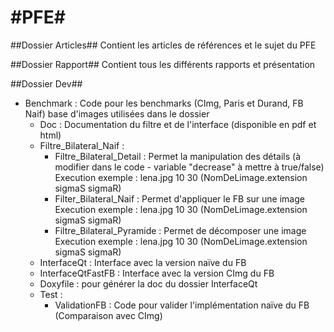 #PFE#
===================================================================


##Dossier Articles##
Contient les articles de références et le sujet du PFE

##Dossier Rapport##
Contient tous les différents rapports et présentation

##Dossier Dev##

 - Benchmark : Code pour les benchmarks (CImg, Paris et Durand, FB Naif) base d'images utilisées dans le dossier
	- Doc : Documentation du filtre et de l'interface (disponible en pdf et html)
	- Filtre_Bilateral_Naif : 
		- Filtre_Bilateral_Detail : 
			Permet la manipulation des détails (à modifier dans le code - variable "decrease" à mettre à true/false)
			Execution exemple : lena.jpg 10 30
			(NomDeLimage.extension sigmaS sigmaR)
		- Filter_Bilateral_Naif : 
			Permet d'appliquer le FB sur une image
			Execution exemple : lena.jpg 10 30
			(NomDeLimage.extension sigmaS sigmaR)
		- Filtre_Bilateral_Pyramide : 
			Permet de décomposer une image
			Execution exemple : lena.jpg 10 30
			(NomDeLimage.extension sigmaS sigmaR)
	- InterfaceQt : Interface avec la version naïve du FB
	- InterfaceQtFastFB : Interface avec la version CImg du FB
	- Doxyfile : pour générer la doc du dossier InterfaceQt
	- Test : 
		- ValidationFB : 
			Code pour valider l'implémentation naïve du FB (Comparaison avec CImg)

